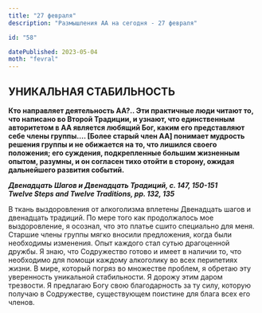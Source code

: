 ```yaml
---
title: "27 февраля"
description: "Размышления АА на сегодня - 27 февраля"

id: "58"

datePublished: 2023-05-04
moth: "fevral"
---
```


## УНИКАЛЬНАЯ СТАБИЛЬНОСТЬ

**Кто направляет деятельность АА?.. Эти практичные люди читают то, что
написано во Второй Традиции, и узнают, что единственным авторитетом в АА
является любящий Бог, каким его представляют себе члены группы…. [Более старый
член АА] понимает мудрость решения группы и не обижается на то, что лишился
своего положения; его суждения, подкрепленные большим жизненным опытом,
разумны, и он согласен тихо отойти в сторону, ожидая дальнейшего развития
событий.**

**_Двенадцать Шагов и Двенадцать Традиций, с. 147, 150-151  
Twelve Steps and Twelve Traditions, pp. 132, 135_**

В ткань выздоровления от алкоголизма вплетены Двенадцать шагов и двенадцать
традиций. По мере того как продолжалось мое выздоровление, я осознал, что это
платье сшито специально для меня. Старшие члены группы мягко вносили
предложения, когда были необходимы изменения. Опыт каждого стал сутью
драгоценной дружбы. Я знаю, что Содружество готово и имеет в наличии то, что
необходимо для помощи каждому алкоголику во всех перипетиях жизни. В мире,
который погряз во множестве проблем, я обретаю эту уверенность уникальной
стабильности. Я дорожу этим даром трезвости. Я предлагаю Богу свою
благодарность за ту силу, которую получаю в Содружестве, существующем поистине
для блага всех его членов.
